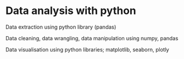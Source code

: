 # Data analysis with python

Data extraction using python library (pandas)

Data cleaning, data wrangling, data manipulation using numpy, pandas

Data visualisation using python libraries; matplotlib, seaborn, plotly
